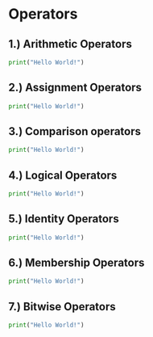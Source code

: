 # Operators

## 1.) Arithmetic Operators
```python
print("Hello World!")
```

## 2.) Assignment Operators
```python
print("Hello World!")
```

## 3.) Comparison operators 
```python
print("Hello World!")
```

## 4.) Logical Operators 
```python
print("Hello World!")
```

## 5.) Identity Operators
```python
print("Hello World!")
```

## 6.) Membership Operators
```python
print("Hello World!")
```

## 7.) Bitwise Operators
```python
print("Hello World!")
```